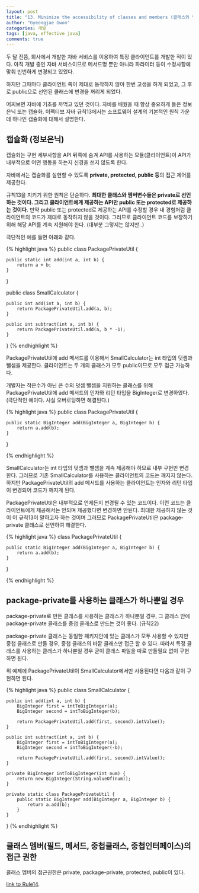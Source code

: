 ```yaml
---
layout: post
title: "13. Minimize the accessibility of classes and members (클래스와 멤버의 접근 권한은 최소화하라)"
author: "Gyeongjae Gwon"
categories: 개발
tags: [java, effective java]
comments: true
---
```



두 달 전쯤, 회사에서 개발한 자바 서비스를 이용하여 특정 클라이언트를 개발한 적이 있다.
아직 개발 중인 자바 서비스이므로 메서드명 뿐만 아니라 파라미터 등이 수정사항에 맞춰 빈번하게 변경되고 있었다.

하지만 그때마다 클라이언트 쪽이 제대로 동작하지 않아 한번 고생을 하게 되었고, 그 후로 public으로 선언된 클래스에 변경을 꺼리게 되었다.

어찌보면 자바에 기초를 까먹고 있던 것이다. 자바를 배웠을 때 항상 중요하게 들은 정보 은닉 또는 캡슐화. 이펙티브 자바 규칙13에서는 소프트웨어 설계의 기본적인 원칙 가운데 하나인 캡슐화에 대해서 설명한다. 


## 캡슐화 (정보은닉)

캡슐화는 구현 세부사항을 API 뒤쪽에 숨겨 API를 사용하는 모듈(클라이언트)이 API가 내부적으로 어떤 행동을 하는지 신경을 쓰지 않도록 한다.

자바에서는 캡슐화를 실현할 수 있도록 **private, protected, public 등**의 접근 제어를 제공한다.

규칙13을 지키기 위한 원칙은 단순하다. **최대한 클래스와 멤버변수들은 private로 선언하는 것이다. 그리고 클라이언트에게 제공하는 API만 public 또는 protected로 제공하는 것이다.** 만약 public 또는 protected로 제공하는 API를 수정할 경우 내 경험처럼 클라이언트의 코드가 제대로 동작하지 않을 것이다. 그러므로 클라이언트 코드를 보장하기 위해 해당 API를 계속 지원해야 한다. (대부분 그렇지는 않지만..)

극단적인 예를 들면 아래와 같다.

{% highlight java %}
public class PackagePrivateUtil {

	public static int add(int a, int b) {
		return a + b;
	}
}

public class SmallCalculator {

	public int add(int a, int b) {
		return PackagePrivateUtil.add(a, b);
	}

	public int subtract(int a, int b) {
		return PackagePrivateUtil.add(a, b * -1);
	}

}
{% endhighlight %}

PackagePrivateUtil에 add 메서드를 이용해서 SmallCalculator는 int 타입의 덧셈과 뺄셈을 제공한다. 클라이언트는 두 개의 클래스가 모두 public이므로 모두 접근 가능하다.

개발자는 작은수가 아닌 큰 수의 덧셈 뺄셈을 지원하는 클래스를 위해  PackagePrivateUtil에 add 메서드의 인자와 리턴 타입을 BigInteger로 변경하였다. (극단적인 예이다. 사실 오버로딩하면 해결된다.)

{% highlight java %}
public class PackagePrivateUtil {

	public static BigInteger add(BigInteger a, BigInteger b) {
		return a.add(b);
	}
}

{% endhighlight %}

SmallCalculator는 int 타입의 덧셈과 뺄셈을 계속 제공해야 하므로 내부 구현만 변경한다. 그러므로 기존 SmallCalculator를 사용하는 클라이언트의 코드는 깨지지 않는다. 하지만 PackagePrivateUtil의 add 메서드를 사용하는 클라이언트는 인자와 리턴 타입이 변경되어 코드가 깨지게 된다.


PackagePrivateUtil은 내부적으로 언제든지 변경될 수 있는 코드이다. 이런 코드는 클라이언트에게 제공해서는 안되며 제공했다면 변경하면 안된다. 최대한 제공하지 않는 것이 이 규칙13이 말하고자 하는 것이며 그러므로 PackagePrivateUtil은 package-private 클래스로 선언하여 해결한다.

{% highlight java %}
class PackagePrivateUtil {

	public static BigInteger add(BigInteger a, BigInteger b) {
		return a.add(b);
	}
}

{% endhighlight %}



## package-private를 사용하는 클래스가 하나뿐일 경우

package-private로 만든 클래스를 사용하는 클래스가 하나뿐일 경우, 그 클래스 안에 package-private 클래스를 중첩 클래스로 만드는 것이 좋다. (규칙22) 

package-private 클래스는 동일한 패키지안에 있는 클래스가 모두 사용할 수 있지만 중첩 클래스로 만들 경우, 중첩 클래스의 바깥 클래스만 접근 할 수 있다. 따라서 특정 클래스를 사용하는 클래스가 하나뿐일 경우 굳이 클래스 파일을 따로 만들필요 없이 구현하면 된다.

위 예제에 PackagePrivateUtil이 SmallCalculator에서만 사용된다면 다음과 같이 구현하면 된다. 

{% highlight java %}
public class SmallCalculator {

	public int add(int a, int b) {
		BigInteger first = intToBigInteger(a);
		BigInteger second = intToBigInteger(b);

		return PackagePrivateUtil.add(first, second).intValue();
	}

	public int subtract(int a, int b) {
		BigInteger first = intToBigInteger(a);
		BigInteger second = intToBigInteger(-b);

		return PackagePrivateUtil.add(first, second).intValue();
	}

	private BigInteger intToBigInteger(int num) {
		return new BigInteger(String.valueOf(num));
	}

	private static class PackagePrivateUtil {
		public static BigInteger add(BigInteger a, BigInteger b) {
			return a.add(b);
		}
	}
}
{% endhighlight %} 


## 클래스 멤버(필드, 메서드, 중첩클래스, 중첩인터페이스)의 접근 권한

클래스 멤버의 접근권한은 private, package-private, protected, public이 있다.


[link to Rule14](https://knowjea.github.io/%EA%B0%9C%EB%B0%9C/2018/09/27/rule13.html).